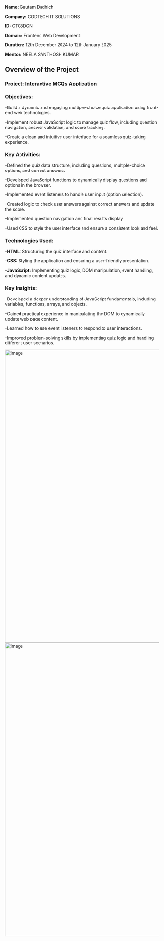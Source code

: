 **Name:** Gautam Dadhich

**Company:** CODTECH IT SOLUTIONS

**ID:** CT08DGN

**Domain:** Frontend Web Development

**Duration:** 12th December 2024 to 12th January 2025

**Mentor:** NEELA SANTHOSH KUMAR


## Overview of the Project

### Project: Interactive MCQs Application

### Objectives:
-Build a dynamic and engaging multiple-choice quiz application using front-end web technologies.

-Implement robust JavaScript logic to manage quiz flow, including question navigation, answer validation, and score tracking.

-Create a clean and intuitive user interface for a seamless quiz-taking experience.


### Key Activities:
-Defined the quiz data structure, including questions, multiple-choice options, and correct answers.

-Developed JavaScript functions to dynamically display questions and options in the browser.

-Implemented event listeners to handle user input (option selection).

-Created logic to check user answers against correct answers and update the score.

-Implemented question navigation and final results display.

-Used CSS to style the user interface and ensure a consistent look and feel.


### Technologies Used:
-**HTML:** Structuring the quiz interface and content.

-**CSS:** Styling the application and ensuring a user-friendly presentation.

-**JavaScript:** Implementing quiz logic, DOM manipulation, event handling, and dynamic content updates.


### Key Insights:
-Developed a deeper understanding of JavaScript fundamentals, including variables, functions, arrays, and objects.

-Gained practical experience in manipulating the DOM to dynamically update web page content.

-Learned how to use event listeners to respond to user interactions.

-Improved problem-solving skills by implementing quiz logic and handling different user scenarios.


<img width="960" alt="image" src="https://github.com/user-attachments/assets/4f632550-14b8-4778-b75b-62deb4dbc9fa" />

<img width="960" alt="image" src="https://github.com/user-attachments/assets/555674eb-4f6d-4064-8aa8-273d34f0decb" />
